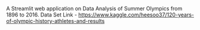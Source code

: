 A Streamlit web application on Data Analysis of Summer Olympics from 1896 to 2016. 
Data Set Link - https://www.kaggle.com/heesoo37/120-years-of-olympic-history-athletes-and-results  
